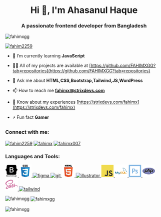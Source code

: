 <h1 align="center">Hi 👋, I'm Ahasanul Haque</h1>
<h3 align="center">A passionate frontend developer from Bangladesh</h3>

<p align="left"> <img src="https://komarev.com/ghpvc/?username=fahimxgg&label=Profile%20views&color=7ef7e3&style=flat" alt="fahimxgg" /> </p>

<p align="left"> <a href="https://twitter.com/fahim2259" target="blank"><img src="https://img.shields.io/twitter/follow/fahim2259?logo=twitter&style=for-the-badge" alt="fahim2259" /></a> </p>

- 🌱 I’m currently learning **JavaScript**

- 👨‍💻 All of my projects are available at [https://github.com/FAHIMXGG?tab=repositories](https://github.com/FAHIMXGG?tab=repositories)

- 💬 Ask me about **HTML,CSS,Bootstrap,Tailwind,JS,WordPress**

- 📫 How to reach me **fahimx@strixdevs.com**

- 📄 Know about my experiences [https://strixdevs.com/fahimx](https://strixdevs.com/fahimx)

- ⚡ Fun fact **Gamer**

<h3 align="left">Connect with me:</h3>
<p align="left">
<a href="https://twitter.com/fahim2259" target="blank"><img align="center" src="https://raw.githubusercontent.com/rahuldkjain/github-profile-readme-generator/master/src/images/icons/Social/twitter.svg" alt="fahim2259" height="30" width="40" /></a>
<a href="https://linkedin.com/in/fahimx" target="blank"><img align="center" src="https://raw.githubusercontent.com/rahuldkjain/github-profile-readme-generator/master/src/images/icons/Social/linked-in-alt.svg" alt="fahimx" height="30" width="40" /></a>
<a href="https://fb.com/fahimx007" target="blank"><img align="center" src="https://raw.githubusercontent.com/rahuldkjain/github-profile-readme-generator/master/src/images/icons/Social/facebook.svg" alt="fahimx007" height="30" width="40" /></a>
</p>

<h3 align="left">Languages and Tools:</h3>
<p align="left"> <a href="https://getbootstrap.com" target="_blank" rel="noreferrer"> <img src="https://raw.githubusercontent.com/devicons/devicon/master/icons/bootstrap/bootstrap-plain-wordmark.svg" alt="bootstrap" width="40" height="40"/> </a> <a href="https://www.w3schools.com/css/" target="_blank" rel="noreferrer"> <img src="https://raw.githubusercontent.com/devicons/devicon/master/icons/css3/css3-original-wordmark.svg" alt="css3" width="40" height="40"/> </a> <a href="https://www.figma.com/" target="_blank" rel="noreferrer"> <img src="https://www.vectorlogo.zone/logos/figma/figma-icon.svg" alt="figma" width="40" height="40"/> </a> <a href="https://git-scm.com/" target="_blank" rel="noreferrer"> <img src="https://www.vectorlogo.zone/logos/git-scm/git-scm-icon.svg" alt="git" width="40" height="40"/> </a> <a href="https://www.w3.org/html/" target="_blank" rel="noreferrer"> <img src="https://raw.githubusercontent.com/devicons/devicon/master/icons/html5/html5-original-wordmark.svg" alt="html5" width="40" height="40"/> </a> <a href="https://www.adobe.com/in/products/illustrator.html" target="_blank" rel="noreferrer"> <img src="https://www.vectorlogo.zone/logos/adobe_illustrator/adobe_illustrator-icon.svg" alt="illustrator" width="40" height="40"/> </a> <a href="https://developer.mozilla.org/en-US/docs/Web/JavaScript" target="_blank" rel="noreferrer"> <img src="https://raw.githubusercontent.com/devicons/devicon/master/icons/javascript/javascript-original.svg" alt="javascript" width="40" height="40"/> </a> <a href="https://www.mysql.com/" target="_blank" rel="noreferrer"> <img src="https://raw.githubusercontent.com/devicons/devicon/master/icons/mysql/mysql-original-wordmark.svg" alt="mysql" width="40" height="40"/> </a> <a href="https://www.photoshop.com/en" target="_blank" rel="noreferrer"> <img src="https://raw.githubusercontent.com/devicons/devicon/master/icons/photoshop/photoshop-line.svg" alt="photoshop" width="40" height="40"/> </a> <a href="https://www.php.net" target="_blank" rel="noreferrer"> <img src="https://raw.githubusercontent.com/devicons/devicon/master/icons/php/php-original.svg" alt="php" width="40" height="40"/> </a> <a href="https://sass-lang.com" target="_blank" rel="noreferrer"> <img src="https://raw.githubusercontent.com/devicons/devicon/master/icons/sass/sass-original.svg" alt="sass" width="40" height="40"/> </a> <a href="https://tailwindcss.com/" target="_blank" rel="noreferrer"> <img src="https://www.vectorlogo.zone/logos/tailwindcss/tailwindcss-icon.svg" alt="tailwind" width="40" height="40"/> </a> </p>

<p><img align="left" src="https://github-readme-stats.vercel.app/api/top-langs?username=fahimxgg&show_icons=true&locale=en&layout=compact" alt="fahimxgg" /></p>

<p>&nbsp;<img align="center" src="https://github-readme-stats.vercel.app/api?username=fahimxgg&show_icons=true&locale=en" alt="fahimxgg" /></p>

<p><img align="center" src="https://github-readme-streak-stats.herokuapp.com/?user=fahimxgg&theme=default" alt="fahimxgg" /></p>
